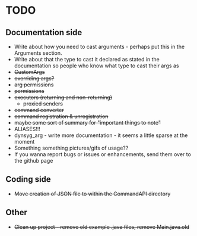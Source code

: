 # TODO

## Documentation side

* Write about how you need to cast arguments - perhaps put this in the Arguments section. 
* Write about that the type to cast it declared as stated in the documentation so people who know what type to cast their args as
* ~~CustomArgs~~
* ~~overriding args?~~
* ~~arg permissions~~
* ~~permissions~~
* ~~executors (returning and non-returning)~~
  * ~~proxied senders~~
* ~~command converter~~
* ~~command registration & unregistration~~
* ~~maybe some sort of summary for "important things to note"~~
* ALIASES!!!
* dynsyg_arg - write more documentation - it seems a little sparse at the moment
* Something something pictures/gifs of usage??
* If you wanna report bugs or issues or enhancements, send them over to the github page

## Coding side

* ~~Move creation of JSON file to within the CommandAPI directory~~

## Other

* ~~Clean up project - remove old example .java files, remove Main.java.old~~
